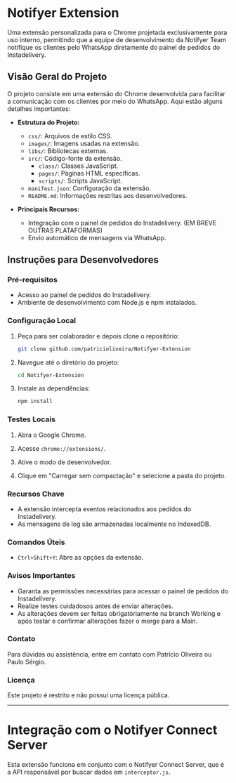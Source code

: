 # Notifyer Extension

Uma extensão personalizada para o Chrome projetada exclusivamente para uso interno, permitindo que a equipe de desenvolvimento da Notifyer Team notifique os clientes pelo WhatsApp diretamente do painel de pedidos do Instadelivery.

## Visão Geral do Projeto

O projeto consiste em uma extensão do Chrome desenvolvida para facilitar a comunicação com os clientes por meio do WhatsApp. Aqui estão alguns detalhes importantes:

- **Estrutura do Projeto:**
  - `css/`: Arquivos de estilo CSS.
  - `images/`: Imagens usadas na extensão.
  - `libs/`: Bibliotecas externas.
  - `src/`: Código-fonte da extensão.
    - `class/`: Classes JavaScript.
    - `pages/`: Páginas HTML específicas.
    - `scripts/`: Scripts JavaScript.
  - `manifest.json`: Configuração da extensão.
  - `README.md`: Informações restritas aos desenvolvedores.

- **Principais Recursos:**
  - Integração com o painel de pedidos do Instadelivery. (EM BREVE OUTRAS PLATAFORMAS)
  - Envio automático de mensagens via WhatsApp.

## Instruções para Desenvolvedores

### Pré-requisitos

- Acesso ao painel de pedidos do Instadelivery.
- Ambiente de desenvolvimento com Node.js e npm instalados.

### Configuração Local

1. Peça para ser colaborador e depois clone o repositório:
   ```bash
   git clone github.com/patricioliveira/Notifyer-Extension
   ```

2. Navegue até o diretório do projeto:
   ```bash
   cd Notifyer-Extension
   ```

3. Instale as dependências:
   ```bash
   npm install
   ```

### Testes Locais

1. Abra o Google Chrome.

2. Acesse `chrome://extensions/`.

3. Ative o modo de desenvolvedor.

4. Clique em "Carregar sem compactação" e selecione a pasta do projeto.

### Recursos Chave

- A extensão intercepta eventos relacionados aos pedidos do Instadelivery.
- As mensagens de log são armazenadas localmente no IndexedDB.

### Comandos Úteis

- `Ctrl+Shift+Y`: Abre as opções da extensão.

### Avisos Importantes

- Garanta as permissões necessárias para acessar o painel de pedidos do Instadelivery.
- Realize testes cuidadosos antes de enviar alterações.
- As alterações devem ser feitas obrigatóriamente na branch Working e após testar e confirmar alterações fazer o merge para a Main.

### Contato

Para dúvidas ou assistência, entre em contato com Patrício Oliveira ou Paulo Sérgio.

### Licença

Este projeto é restrito e não possui uma licença pública.

---

# Integração com o Notifyer Connect Server

Esta extensão funciona em conjunto com o Notifyer Connect Server, que é a API responsável por buscar dados em `interceptor.js`.
